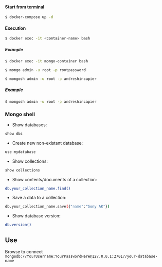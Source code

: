 #### Start from terminal

```bash
$ docker-compose up -d
```

#### Execution

```bash
$ docker exec -it <container-name> bash
```

##### Example 

```bash
$ docker exec -it mongo-container bash
```

```bash
$ mongo admin -u root -p rootpassword

$ mongosh admin -u root -p andreshincapier
```

##### Example

```bash
$ mongosh admin -u root -p andreshincapier
```

### Mongo shell

- Show databases:

```bash
show dbs
```

- Create new non-existant database:
```bash
use mydatabase
```
- Show collections:
```bash
show collections
```
- Show contents/documents of a collection:
```bash
db.your_collection_name.find()
```
- Save a data to a collection:
```bash
db.your_collection_name.save({"name":"Sony AK"})
```
- Show database version:
```bash
db.version()
```

## Use
Browse to  connect `mongodb://YourUsername:YourPasswordHere@127.0.0.1:27017/your-database-name`